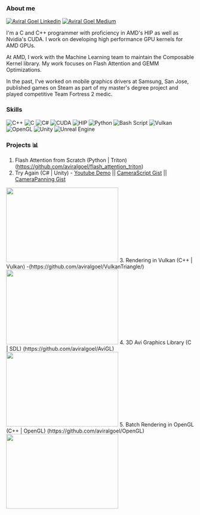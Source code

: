 <h3> About me </h3>
    
[![Aviral Goel Linkedin](https://img.shields.io/badge/LinkedIn-0077B5?style=for-the-badge&logo=linkedin&logoColor=white)](https://www.linkedin.com/in/goelaviral/) 
[![Aviral Goel Medium](https://img.shields.io/badge/Medium-000000?style=for-the-badge&logo=medium&logoColor=white)](https://medium.com/@goelaviral)

<!-- This is using base64 encoded image. If you have a small image, you can upload the base64 version of it :D https://www.base64-image.de/ -->

I'm a C and C++ programmer with proficiency in AMD's HIP as well as Nvidia's CUDA. I work on developing high performance GPU kernels for AMD GPUs.

At AMD, I work with the Machine Learning team to maintain the Composable Kernel library. My work focuses on Flash Attention and GEMM Optimizations. 

In the past, I've worked on mobile graphics drivers at Samsung, San Jose, published games on Steam as part of my master's degree project and played competitive Team Fortress 2 medic.

### Skills
![C++](https://img.shields.io/badge/c++-%2300599C.svg?style=for-the-badge&logo=c%2B%2B&logoColor=white&logoSize=auto)
![C](https://img.shields.io/badge/c-%2300599C.svg?style=for-the-badge&logo=c&logoColor=white&logoSize=auto)
![C#](https://img.shields.io/badge/c%23-%23239120.svg?style=for-the-badge&logo=c-sharp&logoColor=white&logoSize=auto)
![CUDA](https://img.shields.io/badge/cuda-000000.svg?style=for-the-badge&logo=nVIDIA&logoColor=green&logoSize=auto)
![HIP](https://img.shields.io/badge/HIP-%23000000.svg?style=for-the-badge&logo=amd&logoColor=white&logoSize=auto)
![Python](https://img.shields.io/badge/python-3670A0?style=for-the-badge&logo=python&logoColor=ffdd54&logoSize=auto)
![Bash Script](https://img.shields.io/badge/bash_script-%23121011.svg?style=for-the-badge&logo=gnu-bash&logoColor=white&logoSize=auto)
![Vulkan](https://img.shields.io/badge/Vulkan-AC162C?style=for-the-badge&logo=vulkan&logoColor=white&logoSize=auto)
![OpenGL](https://img.shields.io/badge/OpenGL-%23FFFFFF.svg?style=for-the-badge&logo=opengl&logoSize=auto)
![Unity](https://img.shields.io/badge/unity-%23000000.svg?style=for-the-badge&logo=unity&logoColor=white&logoSize=auto)
![Unreal Engine](https://img.shields.io/badge/unrealengine-%23313131.svg?style=for-the-badge&logo=unrealengine&logoColor=white&logoSize=auto)


### Projects 📊
1. Flash Attention from Scratch (Python | Triton) (https://github.com/aviralgoel/flash_attention_triton)
2. Try Again (C# | Unity) - [Youtube Demo](https://www.youtube.com/watch?v=Id0R-IruQTw) || [CameraScript Gist](https://gist.github.com/aviralgoel/ba882a0843360acf5653a216b429b9a5) || [CameraPanning Gist](https://gist.github.com/aviralgoel/d6ee3b01aac6e7688672947f894bdcc5)
<img src="https://user-images.githubusercontent.com/5007364/206230432-6b358225-5d88-4c40-921d-ed872b6330f1.png" width="300" height="200" />
3. Rendering in Vulkan (C++ | Vulkan) -(https://github.com/aviralgoel/VulkanTriangle/)
<img src="https://github.com/aviralgoel/VulkanTriangle/blob/master/demos/final.gif" width="300" height="200" />
4. 3D Avi Graphics Library (C | SDL) (https://github.com/aviralgoel/AviGL)
<img src="https://github.com/aviralgoel/AviGL/blob/master/MyProject/progress/demo00.gif" width="300" height="200"  />
5. Batch Rendering in OpenGL (C++ | OpenGL) (https://github.com/aviralgoel/OpenGL)
<img src="https://github.com/aviralgoel/Avirals-Graphics-Library/blob/main/1664963919759.gif" width="300" height="200">












